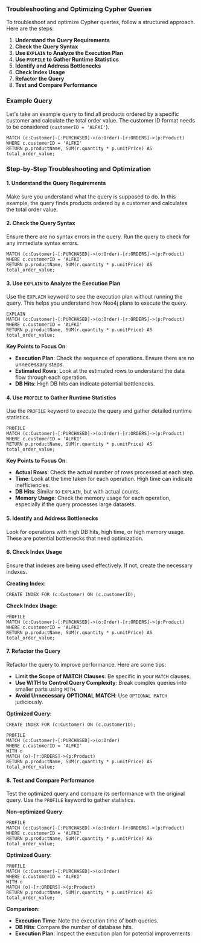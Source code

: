 ### Troubleshooting and Optimizing Cypher Queries

To troubleshoot and optimize Cypher queries, follow a structured approach. Here are the steps:

1. **Understand the Query Requirements**
2. **Check the Query Syntax**
3. **Use `EXPLAIN` to Analyze the Execution Plan**
4. **Use `PROFILE` to Gather Runtime Statistics**
5. **Identify and Address Bottlenecks**
6. **Check Index Usage**
7. **Refactor the Query**
8. **Test and Compare Performance**

### Example Query

Let's take an example query to find all products ordered by a specific customer and calculate the total order value. The customer ID format needs to be considered (`customerID = 'ALFKI'`).

```cypher
MATCH (c:Customer)-[:PURCHASED]->(o:Order)-[r:ORDERS]->(p:Product)
WHERE c.customerID = 'ALFKI'
RETURN p.productName, SUM(r.quantity * p.unitPrice) AS total_order_value;
```

### Step-by-Step Troubleshooting and Optimization

#### 1. Understand the Query Requirements

Make sure you understand what the query is supposed to do. In this example, the query finds products ordered by a customer and calculates the total order value.

#### 2. Check the Query Syntax

Ensure there are no syntax errors in the query. Run the query to check for any immediate syntax errors.

```cypher
MATCH (c:Customer)-[:PURCHASED]->(o:Order)-[r:ORDERS]->(p:Product)
WHERE c.customerID = 'ALFKI'
RETURN p.productName, SUM(r.quantity * p.unitPrice) AS total_order_value;
```

#### 3. Use `EXPLAIN` to Analyze the Execution Plan

Use the `EXPLAIN` keyword to see the execution plan without running the query. This helps you understand how Neo4j plans to execute the query.

```cypher
EXPLAIN
MATCH (c:Customer)-[:PURCHASED]->(o:Order)-[r:ORDERS]->(p:Product)
WHERE c.customerID = 'ALFKI'
RETURN p.productName, SUM(r.quantity * p.unitPrice) AS total_order_value;
```

**Key Points to Focus On**:
- **Execution Plan**: Check the sequence of operations. Ensure there are no unnecessary steps.
- **Estimated Rows**: Look at the estimated rows to understand the data flow through each operation.
- **DB Hits**: High DB hits can indicate potential bottlenecks.

#### 4. Use `PROFILE` to Gather Runtime Statistics

Use the `PROFILE` keyword to execute the query and gather detailed runtime statistics.

```cypher
PROFILE
MATCH (c:Customer)-[:PURCHASED]->(o:Order)-[r:ORDERS]->(p:Product)
WHERE c.customerID = 'ALFKI'
RETURN p.productName, SUM(r.quantity * p.unitPrice) AS total_order_value;
```

**Key Points to Focus On**:
- **Actual Rows**: Check the actual number of rows processed at each step.
- **Time**: Look at the time taken for each operation. High time can indicate inefficiencies.
- **DB Hits**: Similar to `EXPLAIN`, but with actual counts.
- **Memory Usage**: Check the memory usage for each operation, especially if the query processes large datasets.

#### 5. Identify and Address Bottlenecks

Look for operations with high DB hits, high time, or high memory usage. These are potential bottlenecks that need optimization.

#### 6. Check Index Usage

Ensure that indexes are being used effectively. If not, create the necessary indexes.

**Creating Index**:

```cypher
CREATE INDEX FOR (c:Customer) ON (c.customerID);
```

**Check Index Usage**:

```cypher
PROFILE
MATCH (c:Customer)-[:PURCHASED]->(o:Order)-[r:ORDERS]->(p:Product)
WHERE c.customerID = 'ALFKI'
RETURN p.productName, SUM(r.quantity * p.unitPrice) AS total_order_value;
```

#### 7. Refactor the Query

Refactor the query to improve performance. Here are some tips:

- **Limit the Scope of MATCH Clauses**: Be specific in your `MATCH` clauses.
- **Use WITH to Control Query Complexity**: Break complex queries into smaller parts using `WITH`.
- **Avoid Unnecessary OPTIONAL MATCH**: Use `OPTIONAL MATCH` judiciously.

**Optimized Query**:

```cypher
CREATE INDEX FOR (c:Customer) ON (c.customerID);

PROFILE
MATCH (c:Customer)-[:PURCHASED]->(o:Order)
WHERE c.customerID = 'ALFKI'
WITH o
MATCH (o)-[r:ORDERS]->(p:Product)
RETURN p.productName, SUM(r.quantity * p.unitPrice) AS total_order_value;
```

#### 8. Test and Compare Performance

Test the optimized query and compare its performance with the original query. Use the `PROFILE` keyword to gather statistics.

**Non-optimized Query**:

```cypher
PROFILE
MATCH (c:Customer)-[:PURCHASED]->(o:Order)-[r:ORDERS]->(p:Product)
WHERE c.customerID = 'ALFKI'
RETURN p.productName, SUM(r.quantity * p.unitPrice) AS total_order_value;
```

**Optimized Query**:

```cypher
PROFILE
MATCH (c:Customer)-[:PURCHASED]->(o:Order)
WHERE c.customerID = 'ALFKI'
WITH o
MATCH (o)-[r:ORDERS]->(p:Product)
RETURN p.productName, SUM(r.quantity * p.unitPrice) AS total_order_value;
```

**Comparison**:
- **Execution Time**: Note the execution time of both queries.
- **DB Hits**: Compare the number of database hits.
- **Execution Plan**: Inspect the execution plan for potential improvements.
